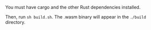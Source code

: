 You must have cargo and the other Rust dependencies installed.

Then, run `sh build.sh`. The .wasm binary will appear in the `./build` directory.
